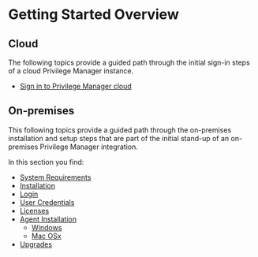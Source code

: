 [title]: # (Getting Started)
[tags]: # (System, Installation)
[priority]: # (200)
# Getting Started Overview

## Cloud

The following topics provide a guided path through the initial sign-in steps of a cloud Privilege Manager instance.

* [Sign in to Privilege Manager cloud](cloud-init.md)

## On-premises

This following topics provide a guided path through the on-premises installation and setup steps that are part of the initial stand-up of an on-premises Privilege Manager integration.

In this section you find:

* [System Requirements](sysreq.md)
* [Installation](installation.md)
* [Login](login.md)
* [User Credentials](user-cred.md)
* [Licenses](licenses.md)
* [Agent Installation](agent-inst.md)
  * [Windows](agent-inst-win.md)
  * [Mac OSx](agent-inst-mac.md)
* [Upgrades](upgrades.md)